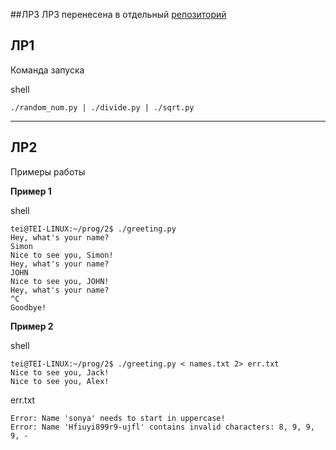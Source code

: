 ##ЛР3
ЛР3 перенесена в отдельный [репозиторий](https://github.com/theevilitself/TynyDB_prog_lab)


## ЛР1

Команда запуска

shell
```
./random_num.py | ./divide.py | ./sqrt.py
```
___

## ЛР2

Примеры работы

__Пример 1__

shell
```
tei@TEI-LINUX:~/prog/2$ ./greeting.py
Hey, what's your name?
Simon
Nice to see you, Simon!
Hey, what's your name?
JOHN
Nice to see you, JOHN!
Hey, what's your name?
^C
Goodbye!
```
__Пример 2__

shell
```
tei@TEI-LINUX:~/prog/2$ ./greeting.py < names.txt 2> err.txt
Nice to see you, Jack!
Nice to see you, Alex!
```

err.txt
``` 
Error: Name 'sonya' needs to start in uppercase!
Error: Name 'Hfiuyi899r9-ujfl' contains invalid characters: 8, 9, 9, 9, -
```
